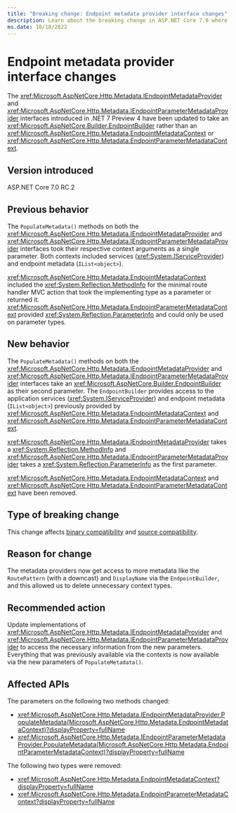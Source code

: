 ```yaml
---
title: "Breaking change: Endpoint metadata provider interface changes"
description: Learn about the breaking change in ASP.NET Core 7.0 where changes were made to the IEndpointMetadataProvider and IEndpointParameterMetadataProvider interfaces.
ms.date: 10/10/2022
---
```

# Endpoint metadata provider interface changes

The <xref:Microsoft.AspNetCore.Http.Metadata.IEndpointMetadataProvider> and <xref:Microsoft.AspNetCore.Http.Metadata.IEndpointParameterMetadataProvider> interfaces introduced in .NET 7 Preview 4 have been updated to take an <xref:Microsoft.AspNetCore.Builder.EndpointBuilder> rather than an <xref:Microsoft.AspNetCore.Http.Metadata.EndpointMetadataContext> or <xref:Microsoft.AspNetCore.Http.Metadata.EndpointParameterMetadataContext>.

## Version introduced

ASP.NET Core 7.0 RC 2

## Previous behavior

The `PopulateMetadata()` methods on both the <xref:Microsoft.AspNetCore.Http.Metadata.IEndpointMetadataProvider> and <xref:Microsoft.AspNetCore.Http.Metadata.IEndpointParameterMetadataProvider> interfaces took their respective context arguments as a single parameter. Both contexts included services (<xref:System.IServiceProvider>) and endpoint metadata (`IList<object>`).

<xref:Microsoft.AspNetCore.Http.Metadata.EndpointMetadataContext> included the <xref:System.Reflection.MethodInfo> for the minimal route handler MVC action that took the implementing type as a parameter or returned it. <xref:Microsoft.AspNetCore.Http.Metadata.EndpointParameterMetadataContext> provided <xref:System.Reflection.ParameterInfo> and could only be used on parameter types.

## New behavior

The `PopulateMetadata()` methods on both the <xref:Microsoft.AspNetCore.Http.Metadata.IEndpointMetadataProvider> and <xref:Microsoft.AspNetCore.Http.Metadata.IEndpointParameterMetadataProvider> interfaces take an <xref:Microsoft.AspNetCore.Builder.EndpointBuilder> as their second parameter. The `EndpointBuilder` provides access to the application services (<xref:System.IServiceProvider>) and endpoint metadata (`IList<object>`) previously provided by <xref:Microsoft.AspNetCore.Http.Metadata.EndpointMetadataContext> and <xref:Microsoft.AspNetCore.Http.Metadata.EndpointParameterMetadataContext>.

<xref:Microsoft.AspNetCore.Http.Metadata.IEndpointMetadataProvider> takes a <xref:System.Reflection.MethodInfo> and <xref:Microsoft.AspNetCore.Http.Metadata.IEndpointParameterMetadataProvider> takes a <xref:System.Reflection.ParameterInfo> as the first parameter.

<xref:Microsoft.AspNetCore.Http.Metadata.EndpointMetadataContext> and <xref:Microsoft.AspNetCore.Http.Metadata.EndpointParameterMetadataContext> have been removed.

## Type of breaking change

This change affects [binary compatibility](../../categories.md#binary-compatibility) and [source compatibility](../../categories.md#source-compatibility).

## Reason for change

The metadata providers now get access to more metadata like the `RoutePattern` (with a downcast) and `DisplayName` via the `EndpointBuilder`, and this allowed us to delete unnecessary context types.

## Recommended action

Update implementations of <xref:Microsoft.AspNetCore.Http.Metadata.IEndpointMetadataProvider> and <xref:Microsoft.AspNetCore.Http.Metadata.IEndpointParameterMetadataProvider> to access the necessary information from the new parameters. Everything that was previously available via the contexts is now available via the new parameters of `PopulateMetadata()`.

## Affected APIs

The parameters on the following two methods changed:

- <xref:Microsoft.AspNetCore.Http.Metadata.IEndpointMetadataProvider.PopulateMetadata(Microsoft.AspNetCore.Http.Metadata.EndpointMetadataContext)?displayProperty=fullName>
- <xref:Microsoft.AspNetCore.Http.Metadata.IEndpointParameterMetadataProvider.PopulateMetadata(Microsoft.AspNetCore.Http.Metadata.EndpointParameterMetadataContext)?displayProperty=fullName>

The following two types were removed:

- <xref:Microsoft.AspNetCore.Http.Metadata.EndpointMetadataContext?displayProperty=fullName>
- <xref:Microsoft.AspNetCore.Http.Metadata.EndpointParameterMetadataContext?displayProperty=fullName>
